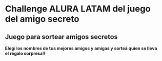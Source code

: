 <h1>Challenge ALURA LATAM del juego del amigo secreto</h1>

<h2>Juego para sortear amigos secretos</h2>

<p><strong>Elegí los nombres de tus mejores amigos y amigas y sorteá quien se lleva el regalo sorpresa!!</strong></p>
